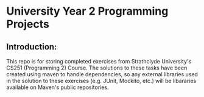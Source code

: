 # University Year 2 Programming Projects
## Introduction:
This repo is for storing completed exercises from Strathclyde University's CS251 (Programming 2) Course. The solutions to these tasks have been created using maven to handle dependencies, so any external libraries used in the solution to these exercises (e.g. JUnit, Mockito, etc.) will be libararies available on Maven's public repositories.
